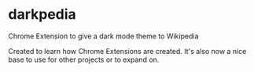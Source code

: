 # darkpedia
Chrome Extension to give a dark mode theme to Wikipedia

Created to learn how Chrome Extensions are created. It's also now a nice base to use for other projects or to expand on.
